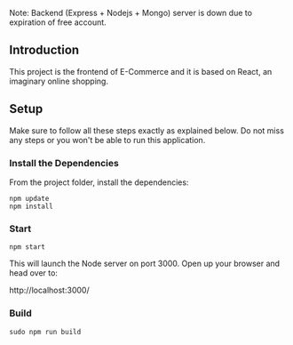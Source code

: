 
Note: Backend (Express + Nodejs + Mongo) server is down due to expiration of free account.

## Introduction

This project is the frontend of E-Commerce and it is based on React, an imaginary online shopping.

## Setup

Make sure to follow all these steps exactly as explained below. Do not miss any steps or you won't be able to run this application.

### Install the Dependencies

From the project folder, install the dependencies:

    npm update
    npm install

### Start

    npm start

This will launch the Node server on port 3000. Open up your browser and head over to:

http://localhost:3000/

### Build

    sudo npm run build

